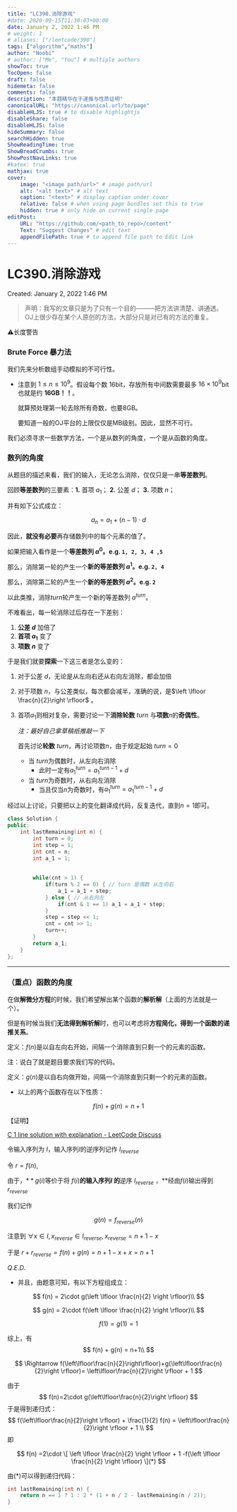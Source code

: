 ```yaml
---
title: "LC390.消除游戏"
#date: 2020-09-15T11:30:03+00:00
date: January 2, 2022 1:46 PM
# weight: 1
# aliases: ["/leetcode/390"]
tags: ["algorithm","maths"]
author: "Noobi"
# author: ["Me", "You"] # multiple authors
showToc: true
TocOpen: false
draft: false
hidemeta: false
comments: false
description: "本题精华在于递推与性质证明"
canonicalURL: "https://canonical.url/to/page"
disableHLJS: true # to disable highlightjs
disableShare: false
disableHLJS: false
hideSummary: false
searchHidden: true
ShowReadingTime: true
ShowBreadCrumbs: true
ShowPostNavLinks: true
#katex: true
mathjax: true
cover:
    image: "<image path/url>" # image path/url
    alt: "<alt text>" # alt text
    caption: "<text>" # display caption under cover
    relative: false # when using page bundles set this to true
    hidden: true # only hide on current single page
editPost:
    URL: "https://github.com/<path_to_repo>/content"
    Text: "Suggest Changes" # edit text
    appendFilePath: true # to append file path to Edit link
---
```


# LC390.消除游戏

Created: January 2, 2022 1:46 PM

> 声明：我写的文章只是为了只有一个目的———把方法讲清楚、讲通透。
> OJ上很少存在某个人原创的方法，大部分只是对已有的方法的重复。

⚠️长度警告

### Brute Force 暴力法

我们先来分析数组手动模拟的不可行性。

- 注意到 $1 \le n \le 10^9$。假设每个数 16bit，存放所有中间数需要最多 $16 \times 10^9$bit 也就是约 **16GB！！**。

  就算预处理第一轮去除所有奇数，也要8GB。

  要知道一般的OJ平台的上限仅仅是MB级别。因此，显然不可行。

我们必须寻求一些数学方法，一个是从数列的角度，一个是从函数的角度。

### 数列的角度

从题目的描述来看，我们的输入，无论怎么消除，仅仅只是一串**等差数列**。

回顾**等差数列**的三要素：**1.** 首项 $a_1$； **2.** 公差 $d$； **3.** 项数 $n$；

并有如下公式成立：

$$a_n = a_1 + (n-1)\cdot d$$

因此，**就没有必要**再存储数列中的每个元素的值了。

如果把输入看作是一个**等差数列 $a^0$。e.g. `1, 2, 3, 4 ,5`**

那么，消除第一轮的产生一个**新的等差数列 $a^1$。e.g. `2, 4`**

那么，消除第二轮的产生一个**新的等差数列 $a^2$。e.g. `2`**

以此类推，消除$turn$轮产生一个新的等差数列 $a^{turn}$。

不难看出，每一轮消除过后存在一下差别：

1. **公差 $d$** 加倍了
2. **首项 $a_1$** 变了
3. **项数 $n$** 变了

于是我们就要**探索**一下这三者是怎么变的：

1. 对于公差  $d$，无论是从左向右还从右向左消除，都会加倍

2. 对于项数 $n$，与公差类似，每次都会减半，准确的说，是$\left \lfloor  \frac{n}{2}\right \rfloor$  。

3. 首项$a_1$则相对复杂，需要讨论一下**消除轮数** $turn$ 与**项数**$n$的**奇偶性**。

   *注：最好自己拿草稿纸推敲一下*

   首先讨论**轮数** $turn$，再讨论项数$n$，由于规定起始 $turn = 0$

   - 当 $turn$为偶数时，从左向右消除
     - 此时一定有$a_1^{turn} = a_1^{turn-1}+d$
   - 当 $turn$为奇数时，从右向左消除
     - 当且仅当$n$为奇数时，有$a_1^{turn} = a_1^{turn-1}+d$

经过以上讨论，只要把以上的变化翻译成代码，反复迭代，直到$n=1$即可。

```C++
class Solution {
public:
    int lastRemaining(int n) {
        int turn = 0;
        int step = 1;
        int cnt = n;
        int a_1 = 1;
        
        
        while(cnt > 1) {
            if(turn % 2 == 0) { // turn 是偶数 从左向右
                a_1 = a_1 + step;
            } else { // 从右向左
                if(cnt & 1 == 1) a_1 = a_1 + step;
            }
            step = step << 1;
            cnt = cnt >> 1;
            turn++;
        }      
        return a_1;
    }
};
```



---

### （重点）函数的角度

在做**解微分方程**的时候，我们希望解出某个函数的**解析解**（上面的方法就是一个）。

但是有时候当我们**无法得到解析解**时，也可以考虑将**方程简化，得到一个函数的递推关系**。

定义：$f(n)$是以自左向右开始，间隔一个消除直到只剩一个的元素的函数。

注：说白了就是题目要求我们写的代码。

定义：$g(n)$是以自右向做开始，间隔一个消除直到只剩一个的元素的函数。

- 以上的两个函数存在以下性质：

$$f(n)+g(n)= n+1$$

【证明】

[C 1 line solution with explanation - LeetCode Discuss](https://leetcode.com/problems/elimination-game/discuss/87128/C-1-line-solution-with-explanation/91937)

令输入序列为 $I$，输入序列$I$的逆序列记作 $I_{reverse}$

令 $r=f(n)$,  

由于，$**g(i)$等价于将 $f(i)$**的输入序列$I$ 的**逆序 $I_{reverse}$ ，**经由$f(i)$输出得到$r_{reverse}$

我们记作

$$g(n) = f_{reverse}(n)$$

注意到 $\forall x \in I,  x_{reverse} \in I_{reverse}, x_{reverse}=n+1-x$

于是 $r + r_{reverse} = f(n)+g(n) = n+1-x+x=n+1$

$Q.E.D.$

- 并且，由题意可知，有以下方程组成立：

$$
f(n)  =  2\cdot g(\left \lfloor \frac{n}{2} \right \rfloor)\\ 
$$

$$
g(n)  =  2\cdot f(\left \lfloor \frac{n}{2} \right \rfloor)\\
$$


$$
f(1)  =  g(1)  =  1
$$


综上，有
$$
f(n) + g(n) = n+1\\
$$

$$
\Rightarrow f(\left\lfloor\frac{n}{2}\right\rfloor)+g(\left\lfloor\frac{n}{2}\right \rfloor)= \left\lfloor\frac{n}{2}\right \rfloor + 1
$$

由于
$$
f(n)=2\cdot g(\left\lfloor\frac{n}{2}\right \rfloor)
$$
于是得到递归式：
$$
f(\left\lfloor\frac{n}{2}\right \rfloor) + \frac{1}{2} f(n) = \left\lfloor\frac{n}{2}\right \rfloor + 1 \\
$$
即


$$
f(n) =2\cdot \[ \left \lfloor \frac{n}{2} \right \rfloor + 1 -f(\left \lfloor \frac{n}{2} \right \rfloor) \](*)
$$


由$(*)$可以得到递归代码：

```cpp
int lastRemaining(int n) {
    return n == 1 ? 1 : 2 * (1 + n / 2 - lastRemaining(n / 2));
}
```

